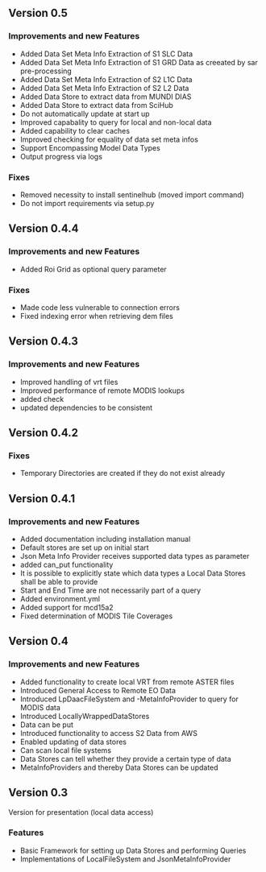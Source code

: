 ## Version 0.5
### Improvements and new Features
- Added Data Set Meta Info Extraction of S1 SLC Data
- Added Data Set Meta Info Extraction of S1 GRD Data as creeated by sar pre-processing
- Added Data Set Meta Info Extraction of S2 L1C Data
- Added Data Set Meta Info Extraction of S2 L2 Data
- Added Data Store to extract data from MUNDI DIAS
- Added Data Store to extract data from SciHub
- Do not automatically update at start up
- Improved capabality to query for local and non-local data
- Added capability to clear caches
- Improved checking for equality of data set meta infos
- Support Encompassing Model Data Types
- Output progress via logs

### Fixes
- Removed necessity to install sentinelhub (moved import command)
- Do not import requirements via setup.py

## Version 0.4.4

### Improvements and new Features
- Added Roi Grid as optional query parameter

### Fixes
- Made code less vulnerable to connection errors
- Fixed indexing error when retrieving dem files

## Version 0.4.3

### Improvements and new Features
- Improved handling of vrt files
- Improved performance of remote MODIS lookups
- added check  
- updated dependencies to be consistent

## Version 0.4.2

### Fixes
- Temporary Directories are created if they do not exist already

## Version 0.4.1

### Improvements and new Features
- Added documentation including installation manual
- Default stores are set up on initial start
- Json Meta Info Provider receives supported data types as parameter
- added can_put functionality
- It is possible to explicitly state which data types a Local Data Stores shall be able to provide
- Start and End Time are not necessarily part of a query
- Added environment.yml
- Added support for mcd15a2
- Fixed determination of MODIS Tile Coverages

## Version 0.4

### Improvements and new Features
- Added functionality to create local VRT from remote ASTER files
- Introduced General Access to Remote EO Data
- Introduced LpDaacFileSystem and -MetaInfoProvider to query for MODIS data 
- Introduced LocallyWrappedDataStores
- Data can be put
- Introduced functionality to access S2 Data from AWS
- Enabled updating of data stores
- Can scan local file systems
- Data Stores can tell whether they provide a certain type of data
- MetaInfoProviders and thereby Data Stores can be updated


## Version 0.3

Version for presentation (local data access)

### Features
* Basic Framework for setting up Data Stores and performing Queries
* Implementations of LocalFileSystem and JsonMetaInfoProvider
